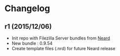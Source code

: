 # Changelog

## r1 (2015/12/06)

* Init repo with Filezilla Server bundles from [Neard](https://github.com/crazy-max/neard)
* New bundle : 0.9.54
* Create template files (.nrd) for future Neard release